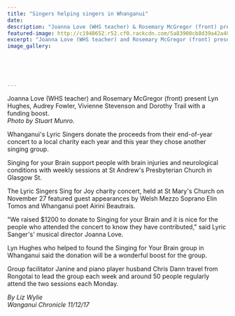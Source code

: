 ```yaml
---
title: "Singers helping singers in Whanganui"
date: 
description: "Joanna Love (WHS teacher) & Rosemary McGregor (front) present Lyn Hughes, Audrey Fowler, Vivienne Stevenson & Dorothy Trail with a funding boost..."
featured-image: http://c1940652.r52.cf0.rackcdn.com/5a83900cb8d39a42a40005dd/Untitled-1.jpg
excerpt: "Joanna Love (WHS teacher) and Rosemary McGregor (front) present Lyn Hughes, Audrey Fowler, Vivienne Stevenson and Dorothy Trail with a funding boost."
image_gallery:
    
    
    
    
    
---
```


<p><span>Joanna Love (WHS teacher)&nbsp;and Rosemary McGregor (front) present Lyn Hughes, Audrey Fowler, Vivienne Stevenson and Dorothy Trail with a funding boost. <br /><em>Photo by Stuart Munro.</em></span></p>
<p class="element element-paragraph">Whanganui's Lyric Singers donate the proceeds from their end-of-year concert to a local charity each year and this year they chose another singing group.</p>
<p class="element element-paragraph">Singing for your Brain support people with brain injuries and neurological conditions with weekly sessions at St Andrew's Presbyterian Church in Glasgow St.</p>
<p class="element element-paragraph">The Lyric Singers Sing for Joy charity concert, held at St Mary's Church on November 27 featured guest appearances by Welsh Mezzo Soprano Elin Tomos and Whanganui poet Airini Beautrais.</p>
<p class="element element-paragraph">"We raised $1200 to donate to Singing for your Brain and it is nice for the people who attended the concert to know they have contributed," said Lyric Sanger's' musical director Joanna Love.</p>
<p class="element element-paragraph">Lyn Hughes who helped to found the Singing for Your Brain group in Whanganui said the donation will be a wonderful boost for the group.</p>
<p class="element element-paragraph">Group facilitator Janine and piano player husband Chris Dann travel from Rongotai to lead the group each week and around 50 people regularly attend the two sessions each Monday.</p>
<p><em>By Liz Wylie<br />Wanganui Chronicle 11/12/17</em></p>

